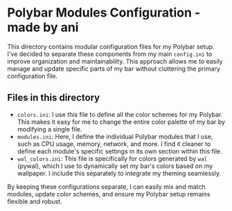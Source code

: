 # Polybar Modules Configuration - made by ani

This directory contains modular configuration files for my Polybar setup. I've decided to separate these components from my main `config.ini` to improve organization and maintainability. This approach allows me to easily manage and update specific parts of my bar without cluttering the primary configuration file.

## Files in this directory

- `colors.ini`: I use this file to define all the color schemes for my Polybar. This makes it easy for me to change the entire color palette of my bar by modifying a single file.
- `modules.ini`: Here, I define the individual Polybar modules that I use, such as CPU usage, memory, network, and more. I find it cleaner to define each module's specific settings in its own section within this file.
- `wal_colors.ini`: This file is specifically for colors generated by `wal` (pywal), which I use to dynamically set my bar's colors based on my wallpaper. I include this separately to integrate my theming seamlessly.

By keeping these configurations separate, I can easily mix and match modules, update color schemes, and ensure my Polybar setup remains flexible and robust.